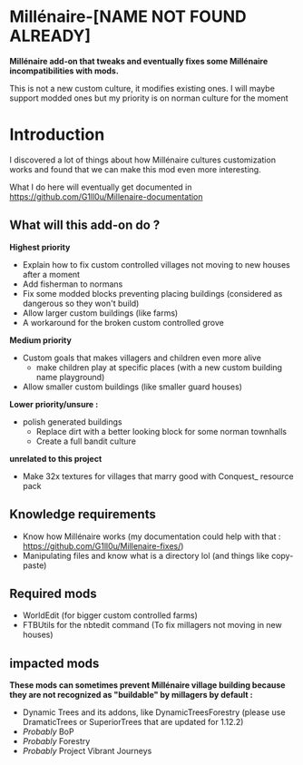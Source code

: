 # Millénaire-[NAME NOT FOUND ALREADY]
**Millénaire add-on that tweaks and eventually fixes some Millénaire incompatibilities with mods.**

This is not a new custom culture, it modifies existing ones. I will maybe support modded ones but my priority is on norman culture for the moment

# Introduction
I discovered a lot of things about how Millénaire cultures customization works and found that we can make this mod even more interesting.

What I do here will eventually get documented in https://github.com/G1ll0u/Millenaire-documentation

## What will this add-on do ?

**Highest priority**
* Explain how to fix custom controlled villages not moving to new houses after a moment
* Add fisherman to normans
* Fix some modded blocks preventing placing buildings (considered as dangerous so they won't build)
* Allow larger custom buildings (like farms)
* A workaround for the broken custom controlled grove

**Medium priority**
* Custom goals that makes villagers and children even more alive
  * make children play at specific places (with a new custom building name playground)
* Allow smaller custom buildings (like smaller guard houses)

**Lower priority/unsure :**
* polish generated buildings
  * Replace dirt with a better looking block for some norman townhalls
  * Create a full bandit culture

**unrelated to this project**
* Make 32x textures for villages that marry good with Conquest_ resource pack

## Knowledge requirements
* Know how Millénaire works (my documentation could help with that : https://github.com/G1ll0u/Millenaire-fixes/)
* Manipulating files and know what is a directory lol (and things like copy-paste)

## Required mods
* WorldEdit (for bigger custom controlled farms)
* FTBUtils for the nbtedit command (To fix millagers not moving in new houses)

## impacted mods
**These mods can sometimes prevent Millénaire village building because they are not recognized as "buildable" by millagers by default :**

* Dynamic Trees and its addons, like DynamicTreesForestry (please use DramaticTrees or SuperiorTrees that are updated for 1.12.2)
* *Probably* BoP
* *Probably* Forestry
* *Probably* Project Vibrant Journeys


